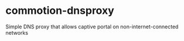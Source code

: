 commotion-dnsproxy
==================

Simple DNS proxy that allows captive portal on non-internet-connected networks
